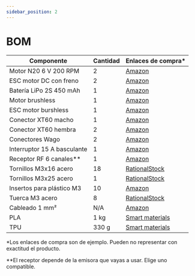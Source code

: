 ```yaml
---
sidebar_position: 2
---
```


# BOM

| Componente | Cantidad | Enlaces de compra* |
| - | - | - |
| Motor N20 6 V 200 RPM | 2 | [Amazon](https://www.amazon.es/dp/B01N6LJN43) |
| ESC motor DC con freno | 2 | [Amazon](https://www.amazon.es/dp/B07R8PV71M) |
| Batería LiPo 2S 450 mAh | 1 | [Amazon](https://www.amazon.es/dp/B07LFJXMNP) |
| Motor brushless | 1 | [Amazon](https://www.amazon.es/dp/B01IVKZNQQ) |
| ESC motor burshless | 1 | [Amazon](https://www.amazon.es/dp/B0BGC1QQ6T) |
| Conector XT60 macho | 1 | [Amazon](https://www.amazon.es/dp/B0BM9J42HM) |
| Conector XT60 hembra | 2 | [Amazon](https://www.amazon.es/dp/B0BM9J42HM) |
| Conectores Wago | 2 | [Amazon](https://www.amazon.es/unidades-221-415-terminal-conexi%C3%B3n-transparente/dp/B07NKDCJPL) |
| Interruptor 15 A basculante | 1 | [Amazon](https://www.amazon.es/Interruptor-universal-off-Negro-Cablepelado%C2%AE/dp/B07CMG69BK) |
| Receptor RF 6 canales** | 1 | [Amazon](https://www.amazon.es/Dilwe-Receptor-Accesorio-Control-Frecuencia/dp/B07PBRSHHH/) |
| Tornillos M3x16 acero | 18 | [RationalStock](https://www.rationalstock.es/catalogo/producto/fijacion/tornillos/tornillos-cilindricos-rosca-metrica/tornillo-din-912-de-cabeza-cilindrica-con-hueco-hexagonal--de-acero--8-8--y-rosca-metrica-/20401000001) |
| Tornillos M3x25 acero | 1 | [RationalStock](https://www.rationalstock.es/catalogo/producto/fijacion/tornillos/tornillos-cilindricos-rosca-metrica/tornillo-din-912-de-cabeza-cilindrica-con-hueco-hexagonal--de-acero--8-8--y-rosca-metrica-/20401000001) |
| Insertos para plástico M3 | 10 | [Amazon](https://www.amazon.es/M2-M2-5-M3-M4-M5/dp/B0BZVL5864) |
| Tuerca M3 acero | 8 | [RationalStock](https://www.rationalstock.es/catalogo/producto/fijacion/tuercas/tuercas-hexagonales/tuerca-din-934-hexagonal--de-acero-inoxidable-a2-y-rosca-metrica-/20450500005) |
| Cableado 1 mm² | N/A | [Amazon](https://www.amazon.es/dp/B09VGQKXS1) |
| PLA | 1 kg | [Smart materials](https://www.smartmaterials3d.com/pla-filamento#/3-tamano-l_1000g/26-diametro-175_mm/103-color-snow) |
| TPU | 330 g | [Smart materials](https://www.smartmaterials3d.com/flex-filamento#/1-tamano-s_330g/8-color-ivory_white/26-diametro-175_mm) |

*Los enlaces de compra son de ejemplo. Pueden no representar con exactitud el producto.

**El receptor depende de la emisora que vayas a usar. Elige uno compatible.